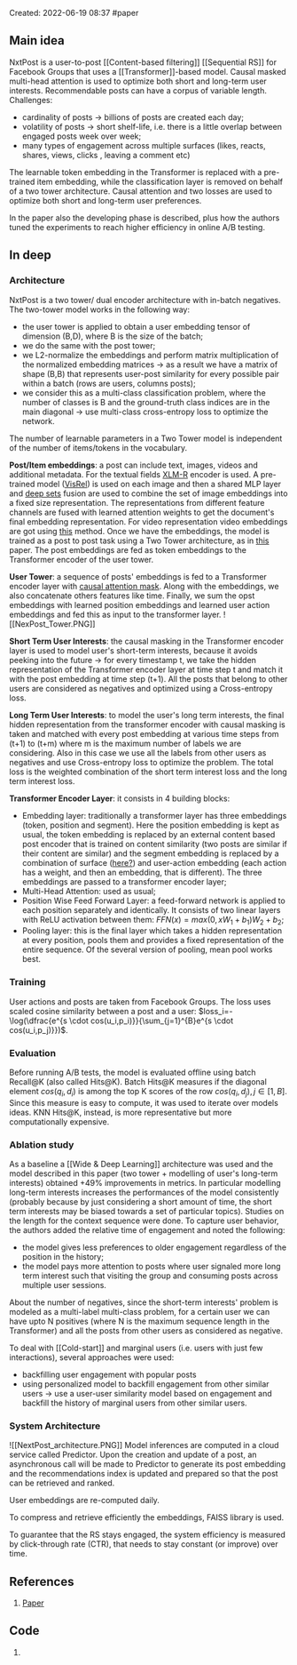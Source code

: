 Created: 2022-06-19 08:37
#paper

## Main idea
NxtPost is a user-to-post [[Content-based filtering]] [[Sequential RS]] for Facebook Groups that uses a [[Transformer]]-based model. Causal masked multi-head attention is used to optimize both short and long-term user interests. Recommendable posts can have a corpus of variable length.
Challenges:
- cardinality of posts -> billions of posts are created each day;
- volatility of posts -> short shelf-life, i.e. there is a little overlap between engaged posts week over week;
- many types of engagement across multiple surfaces (likes, reacts, shares, views, clicks , leaving a comment etc)

The learnable token embedding in the Transformer is replaced with a pre-trained item embedding, while the classification layer is removed on behalf of a two tower architecture. Causal attention and two losses are used to optimize both short and long-term user preferences.

In the paper also the developing phase is described, plus how the authors tuned the experiments to reach higher efficiency in online A/B testing.

## In deep
### Architecture
NxtPost is a two tower/ dual encoder architecture with in-batch negatives. The two-tower model works in the following way:
- the user tower is applied to obtain a user embedding tensor of dimension (B,D), where B is the size of the batch;
- we do the same with the post tower;
- we L2-normalize the embeddings and perform matrix multiplication of the normalized embedding matrices -> as a result we have a matrix of shape (B,B) that represents user-post similarity for every possible pair within a batch (rows are users, columns posts);
- we consider this as a multi-class classification problem, where the number of classes is B and the ground-truth class indices are in the main diagonal -> use multi-class cross-entropy loss to optimize the network.

The number of learnable parameters in a Two Tower model is independent of the number of items/tokens in the vocabulary.

**Post/Item embeddings**: a post can include text, images, videos and additional metadata. For the textual fields [XLM-R](https://arxiv.org/abs/1911.02116) encoder is used. A pre-trained model ([VisRel](https://research.facebook.com/publications/visrel-media-search-at-scale/)) is used on each image and then a shared MLP layer and [deep sets](https://arxiv.org/abs/1703.06114) fusion are used to combine the set of image embeddings into a fixed size representation. The representations from different feature channels are fused with learned attention weights to get the document's final embedding representation. For video representation video embeddings are got using [this](https://arxiv.org/abs/1905.12681) method. Once we have the embeddings, the model is trained as a post to post task using a Two Tower architecture, as in [this](https://research.facebook.com/publications/que2search-fast-and-accurate-query-and-document-understanding-for-search-at-facebook/) paper. The post embeddings are fed as token embeddings to the Transformer encoder of the user tower.

**User Tower**: a sequence of posts' embeddings is fed to a Transformer encoder layer with [causal attention mask](https://medium.com/@jinoo/a-simple-example-of-attention-masking-in-transformer-decoder-a6c66757bc7d). Along with the embeddings, we also concatenate others features like time. Finally, we sum the opst embeddings with learned position embeddings and learned user action embeddings and fed this as input to the transformer layer.
![[NexPost_Tower.PNG]]

**Short Term User Interests**: the causal masking in the Transformer encoder layer is used to model user's short-term interests, because it avoids peeking into the future -> for every timestamp t, we take the hidden representation of the Transformer encoder layer at time step t and match it with the post embedding at time step (t+1). All the posts that belong to other users are considered as negatives and optimized using a Cross-entropy loss.

**Long Term User Interests**: to model the user's long term interests, the final hidden representation from the transformer encoder with causal masking is taken and matched with every post embedding at various time steps from (t+1) to (t+m) where m is the maximum number of labels we are considering. Also in this case we use all the labels from other users as negatives and use Cross-entropy loss to optimize the problem. The total loss is the  weighted combination of the short term interest loss and the long term interest loss.

**Transformer Encoder Layer**: it consists in 4 building blocks:
- Embedding layer: traditionally a transformer layer has three embeddings (token, position and segment). Here the position embedding is kept as usual, the token embedding is replaced by an external content based post encoder that is trained on content similarity (two posts are similar if their content are similar) and the segment embedding is replaced by a combination of surface ([here?](https://arxiv.org/abs/2011.12438)) and user-action embedding (each action has a weight, and then an embedding, that is different). The three embeddings are passed to a transformer encoder layer;
- Multi-Head Attention: used as usual;
- Position Wise Feed Forward Layer: a feed-forward network is applied to each position separately and identically. It consists of two linear layers with ReLU activation between them: $FFN(x)=max(0,xW_1+b_1)W_2+b_2$;
- Pooling layer: this is the final layer which takes a hidden representation at every position, pools them and provides a fixed representation of the entire sequence. Of the several version of pooling, mean pool works best.

### Training
User actions and posts are taken from Facebook Groups. The loss uses scaled cosine similarity between a post and a user: $loss_i=-\log(\dfrac{e^{s \cdot cos(u_i,p_i)}}{\sum_{j=1}^{B}e^{s \cdot cos(u_i,p_j)}})$.

### Evaluation
Before running A/B tests, the model is evaluated offline using batch Recall@K (also called Hits@K). 
Batch Hits@K measures if the diagonal element $cos(q_i,d_i)$ is among the top K scores of the row $cos(q_i,d_j), j \in [1,B]$. Since this measure is easy to compute, it was used to iterate over models ideas.
KNN Hits@K, instead, is more representative but more computationally expensive.

### Ablation study
As a baseline a [[Wide & Deep Learning]] architecture was used and the model described in this paper (two tower + modelling of user's long-term interests) obtained +49% improvements in metrics. In particular modelling long-term interests increases the performances of the model consistently (probably because by just considering a short amount of time, the short term interests may be biased towards a set of particular topics).
Studies on the length for the context sequence were done.
To capture user behavior, the authors added the relative time of engagement and noted the following:
- the model gives less preferences to older engagement regardless of the position in the history;
- the model pays more attention to posts where user signaled more long term interest such that visiting the group and consuming posts across multiple user sessions.

About the number of negatives, since the short-term interests' problem is modeled as a multi-label multi-class problem, for a certain user we can have upto N positives (where N is the maximum sequence length in the Transformer) and all the posts from other users as considered as negative.

To deal with [[Cold-start]] and marginal users (i.e. users with just few interactions), several approaches were used:
- backfilling user engagement with popular posts
- using personalized model to backfill engagement from other similar users -> use a user-user similarity model based on engagement and backfill the history of marginal users from other similar users.

### System Architecture
![[NextPost_architecture.PNG]]
Model inferences are computed in a cloud service called Predictor.
Upon the creation and update of a post, an asynchronous call will be made to Predictor to generate its post embedding and the recommendations index is updated and prepared so that the post can be retrieved and ranked.

User embeddings are re-computed daily.

To compress and retrieve efficiently the embeddings, FAISS library is used.

To guarantee that the RS stays engaged, the system efficiency is measured by click-through rate (CTR), that needs to stay constant (or improve) over time.

## References
1. [Paper](https://arxiv.org/pdf/2202.03645.pdf)

## Code
1. 
